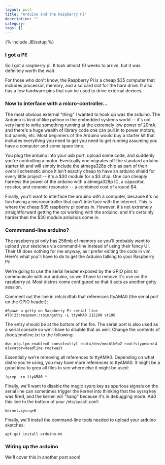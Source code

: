 ```yaml
---
layout: post
title: "Arduino and the Raspberry Pi"
description: ""
category: 
tags: []
---
```

{% include JB/setup %}

### I got a PI!

So I got a raspberry pi.  It took almost 10 weeks to arrive, but it was definitely worth the wait.

For those who don't know, the Raspberry Pi is a cheap $35 computer that includes processor, memory,
and a sd card slot for the hard drive.  It also has a few hardware pins that can be used to drive
external devices.  

### Now to interface with a micro-controller...

The most obvious external "thing" I wanted to hook up was the arduino.  The Arduino is kind of like
python in the embedded systems world -- it's not very hard to write something running at the
extremely low power of 20mA, and there's a huge wealth of library code one can pull in to power
motors, lcd panels, etc.  Most beginners of the Arduino would buy a starter kit that 
includes everything you need to get you need to get running assuming you have a computer and some
spare time.  

You plug the arduino into your usb port, upload some code, and suddenly you're 
controlling a motor.  Eventually one migrates off the standard arduino starter kit and will simply
include the atmega328p chip as part of their overall schematic since it isn't exactly cheap to
have an arduino shield for every little project -- it's a $30 module for a $3 chip.  One
can cheaply harness the power of the arduino with a atmega328p IC, a capacitor, resistor, and
ceramic resonator -- a combined cost of around $4.  

Finally, you'll want to interface the arduino with a computer, because it's no fun having a 
microcontroller that can't interface with the internet.  This is where the cheap $35 raspberry pi
comes in.  However, it's not extremely straightforward getting the rpi working with the arduino,
and it's certainly harder than the $30 module arduinos come in.

### Commmand-line arduino?

The raspberry pi only has 256mb of memory so you'll probably want to upload your sketches via
command-line instead of using their fancy UI.  Their UI does nothing for me anyway, as I prefer
editing the code in vim.  Here's what you'll have to do to get the Arduino talking to your 
Raspberry Pi:

We're going to use the serial header exposed by the GPIO pins to communicate with our arduino,
so we'll have to remove it's use on the raspberry pi.  Most distros come configured so that
it acts as another getty session.

Comment out the line in /etc/inittab that references ttyAMA0 (the serial port on the GPIO header):

    #Spawn a getty on Raspberry Pi serial line
    #T0:23:respawn:/sbin/getty -L ttyAMA0 115200 vt100

The entry should be at the bottom of the file.  The serial port is also used as a serial console
so we'll have to disable that as well.  Change the contents of /boot/cmdline.txt to the
following:

    dwc_otg.lpm_enable=0 console=tty1 root=/dev/mmcblk0p2 rootfstype=ext4 elevator=deadline rootwait

Essentially we're removing all references to ttyAMA0.  Depending on what distro you're using,
you may have more references to ttyAMA0.  It might be a good idea to grep all files to see where
else it might be used:

    fgrep -rn ttyAMA0 *

Finally, we'll want to disable the magic sysrq key as spurious signals on the serial line can
sometimes trigger the kernel into thinking that the sysrq key was fired, and the kernel will "hang"
because it's in debugging mode.  Add this line to the bottom of your /etc/sysctl.conf:

    kernel.sysrq=0

Finally, we'll install the command-line tools needed to upload your arduino sketches:

    apt-get install arduino-mk

### Wiring up the arduino

We'll cover this in another post soon!